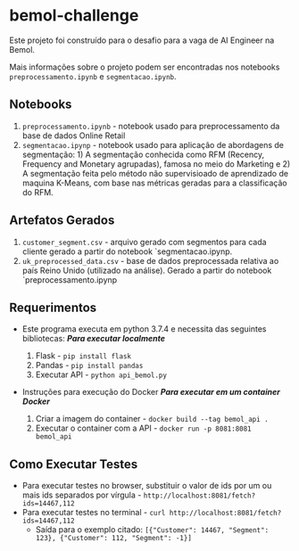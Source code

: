 # bemol-challenge
Este projeto foi construído para o desafio para a vaga de AI Engineer na Bemol.

Mais informações sobre o projeto podem ser encontradas nos notebooks `preprocessamento.ipynb` e `segmentacao.ipynb`.

## Notebooks
1. `preprocessamento.ipynb` - notebook usado para preprocessamento da base de dados Online Retail
2. `segmentacao.ipynp` - notebook usado para aplicação de abordagens de segmentação: 1) A segmentação conhecida como RFM (Recency, Frequency and Monetary agrupadas), famosa no meio do Marketing e 2) A segmentação feita pelo método não supervisioado de aprendizado de maquina K-Means, com base nas métricas geradas para a classificação do RFM.

## Artefatos Gerados
1. `customer_segment.csv` - arquivo gerado com segmentos para cada cliente gerado a partir do notebook `segmentacao.ipynp.
2. `uk_preprocessed_data.csv` - base de dados preprocessada relativa ao país Reino Unido (utilizado na análise). Gerado a partir do notebook `preprocessamento.ipynp


## Requerimentos
* Este programa executa em python 3.7.4 e necessita das seguintes bibliotecas:
***Para executar localmente***
  1. Flask - `pip install flask`
  2. Pandas - `pip install pandas`
  3. Executar API - `python api_bemol.py`
 
* Instruções para execução do Docker
***Para executar em um container Docker***
  1. Criar a imagem do container - `docker build --tag bemol_api .`
  2. Executar o container com a API - `docker run -p 8081:8081 bemol_api`

 
## Como Executar Testes
* Para executar testes no browser, substituir o valor de ids por um ou mais ids separados por vírgula - `http://localhost:8081/fetch?ids=14467,112`
* Para executar testes no terminal - `curl http://localhost:8081/fetch?ids=14467,112`
  - Saída para o exemplo citado: `[{"Customer": 14467, "Segment": 123}, {"Customer": 112, "Segment": -1}]`



